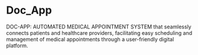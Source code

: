 # Doc_App
DOC-APP: AUTOMATED MEDICAL APPOINTMENT SYSTEM that seamlessly connects patients and healthcare providers, facilitating easy scheduling and management of medical appointments through a user-friendly digital platform.
